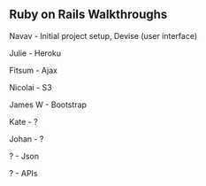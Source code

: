 ## Ruby on Rails Walkthroughs

Navav	-	Initial project setup, Devise (user interface)

Julie	-	Heroku

Fitsum	-	Ajax

Nicolai	-	S3

James W -	Bootstrap

Kate	-	?

Johan   -  	?

?		- 	Json

?		-	APIs

